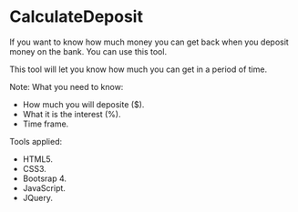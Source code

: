 # CalculateDeposit

If you want to know how much money you can get back when you deposit money on the bank.
You can use this tool.

This tool will let you know how much you can get in a period of time.

Note: 
What you need to know:
  * How much you will deposite ($).
  * What it is the interest (%).
  * Time frame.
  
  
  
Tools applied:
 * HTML5.
 * CSS3.
  * Bootsrap 4.
 * JavaScript.
  * JQuery.

